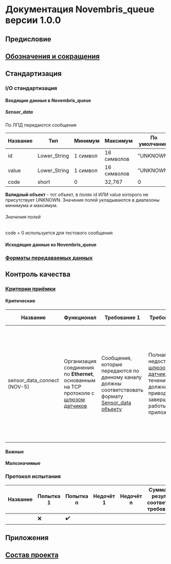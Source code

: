 # Документация **Novembris_queue** версии **1.0.0**

## Предисловие

## [Обозначения и сокращения](Обозначения_и_сокращения.md)

## Стандартизация

### I/O стандартизация

#### Входящие данные в **Novembris_queue**

##### Sensor_data
По ЛПД передаются сообщения

| Название | Тип           | Минимум      | Максимум     | По умолчанию |
|----------|---------------|--------------|--------------|--------------|
| id       | Lower_String  | 1 символ     | 16 символов  | "UNKNOWN"    |
| value    | Lower_String  | 1 символ     | 16 символов  | "UNKNOWN"    |
| code     | short         | 0            | 32,767       | 0            |

**Валидный объект** - тот объект, в полях id ИЛИ value которого не присутствует UNKNOWN. Значения полей укладываются в 
диапазоны минимума и максимум.

###### Значения полей
code = 0 используется для тестового сообщения

#### Исходящие данные из **Novembris_queue**

### [Форматы передаваемых данных](Форматы_данных.md)

## Контроль качества

### [Критерии приёмки](Критерии_приёмки.md)

#### Критические

| Название                    | Функционал                                                                                                             | Требование 1                                                                                                       | Требование 2                                                                                                                         | Требование 3                                                                                                                                                                                                                                                                                       | Допущение 1                                                                                         | Допущение 2                                                                         |
|-----------------------------|------------------------------------------------------------------------------------------------------------------------|--------------------------------------------------------------------------------------------------------------------|--------------------------------------------------------------------------------------------------------------------------------------|----------------------------------------------------------------------------------------------------------------------------------------------------------------------------------------------------------------------------------------------------------------------------------------------------|-----------------------------------------------------------------------------------------------------|-------------------------------------------------------------------------------------|
| sensor_data_connect (NOV-5) | Организация соединения по **Ethernet**, основанным на TCP протоколе с [шлюзом датчиков](Novembris_measures_gateway.md) | Сообщения, которые передаются по данному каналу должны соответствовать формату [Sensor_data объекту](#Sensor_data) | Полная недоступность [шлюзом датчиков](Novembris_measures_gateway.md) в течении 10с. должна приводить к завершению работы приложения | Должна присутствовать [настройки](settings/Novembris_queue/NOV-5/sensor_data_connection.md) для ЛПД в файлах [настроек](settings/settings.md) к проекту <br>Поле IP адреса () по умолчанию - (0.0.0.0 ИЛИ 127.0.0.1 ИЛИ localhost) для данной настройки должен быть. <br>Порт по умолчанию - 65181 |  Частичная, **менее 10%**, потеря пакетов по ЛПД не должна приводить к завершению работы приложения | Данные, которые передаются по ЛПД не должны быть защищены никаким видом шифрованием |


#### Важные

#### Малозначимые

### Протокол испытания

| Название | Попытка 1 | Попытка n | Недочёт 1 | Недочёт n | Суммарный результат соответствия требованиям |
|----------|-----------|-----------|-----------|-----------|----------------------------------------------|
|          | ❌         | ✔️        |           |           |                                              |

## Приложения

## [Состав проекта](Список_всех_документашек.md)